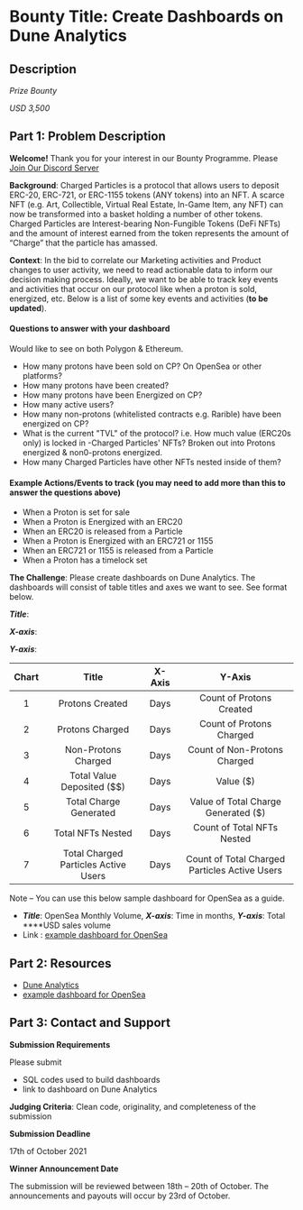 # **Bounty Title: Create Dashboards on Dune Analytics**
## Description


_Prize Bounty_

_USD 3,500_

## **Part 1: Problem Description**

**Welcome!** Thank you for your interest in our Bounty Programme. Please [Join Our Discord Server](https://discord.gg/HJ9YEpgS)

**Background**:  Charged Particles is a protocol that allows users to deposit ERC-20, ERC-721, or ERC-1155 tokens (ANY tokens) into an NFT. A scarce NFT (e.g. Art, Collectible, Virtual Real Estate, In-Game Item, any NFT) can now be transformed into a basket holding a number of other tokens. Charged Particles are Interest-bearing Non-Fungible Tokens (DeFi NFTs) and the amount of interest earned from the token represents the amount of “Charge” that the particle has amassed.

**Context**: In the bid to correlate our Marketing activities and Product changes to user activity, we need to read actionable data to inform our decision making process.  Ideally, we want to be able to track key events and activities that occur on our protocol like when a proton is sold, energized, etc. Below is a list of some key events and activities (**to be updated**).

#### __Questions to answer with your dashboard__


Would like to see on both Polygon & Ethereum.

- How many protons have been sold on CP? On OpenSea or other platforms?
- How many protons have been created?
- How many protons have been Energized on CP?
- How many active users?
- How many non-protons (whitelisted contracts e.g. Rarible) have been energized on CP?
- What is the current "TVL" of the protocol? i.e. How much value (ERC20s only) is locked in -Charged Particles' NFTs? Broken out into Protons energized & non0-protons energized.
- How many Charged Particles have other NFTs nested inside of them?

#### __Example Actions/Events to track (you may need to add more than this to answer the questions above)__


- When a Proton is set for sale
- When a Proton is Energized with an ERC20
- When an ERC20 is released from a Particle
- When a Proton is Energized with an ERC721 or 1155
- When an ERC721 or 1155 is released from a Particle
- When a Proton has a timelock set
  
**The Challenge**: Please create dashboards on Dune Analytics. The dashboards will consist of table titles and axes we want to see. See format below.

***Title***:

***X-axis***:

***Y-axis***:



| Chart |                Title                 | X-Axis |                    Y-Axis                     |
| :---: | :----------------------------------: | :----: | :-------------------------------------------: |
|   1   |           Protons Created            |  Days  |           Count of Protons Created            |
|   2   |           Protons Charged            |  Days  |           Count of Protons Charged            |
|   3   |         Non-Protons Charged          |  Days  |         Count of Non-Protons Charged          |
|   4   |      Total Value Deposited ($$)      |  Days  |                   Value ($)                   |
|   5   |        Total Charge Generated        |  Days  |      Value of Total Charge Generated ($)      |
|   6   |          Total NFTs Nested           |  Days  |          Count of Total NFTs Nested           |
|   7   | Total Charged Particles Active Users |  Days  | Count of Total Charged Particles Active Users |

Note – You can use this below sample dashboard for OpenSea as a guide.

- ***Title***: OpenSea Monthly Volume, ***X-axis***: Time in months, ***Y-axis***: Total ****USD sales volume
- Link : [example dashboard for OpenSea](https://dune.xyz/rchen8/opensea)


## **Part 2: Resources**


- [Dune Analytics](https://dune.xyz/home)
- [example dashboard for OpenSea](https://dune.xyz/rchen8/opensea)


## __Part 3: Contact and Support__

**Submission Requirements**


Please submit


- SQL codes used to build dashboards
- link to dashboard on Dune Analytics


**Judging Criteria**: Clean code, originality, and completeness of the submission


**Submission Deadline**


17th of October 2021


**Winner Announcement Date**


The submission will be reviewed between 18th – 20th of October. The announcements and payouts will occur by 23rd of October.







